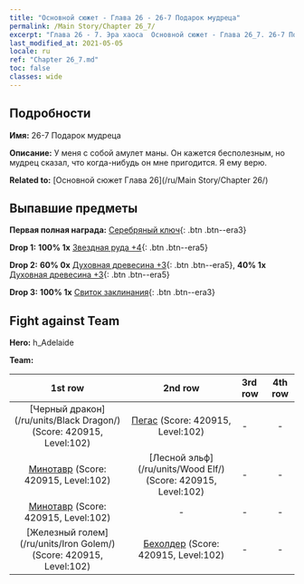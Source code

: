 ```yaml
---
title: "Основной сюжет - Глава 26 - 26-7 Подарок мудреца"
permalink: /Main Story/Chapter 26_7/
excerpt: "Глава 26 - 7. Эра хаоса  Основной сюжет - Глава 26_7. 26-7 Подарок мудреца"
last_modified_at: 2021-05-05
locale: ru
ref: "Chapter 26_7.md"
toc: false
classes: wide
---
```


## Подробности

 **Имя:** 26-7 Подарок мудреца

 **Описание:** У меня с собой амулет маны. Он кажется бесполезным, но мудрец сказал, что когда-нибудь он мне пригодится. Я ему верю.

 **Related to:** [Основной сюжет Глава 26](/ru/Main Story/Chapter 26/)

## Выпавшие предметы

 **Первая полная награда:** [Серебряный ключ](/ItemsRU/con_693/){: .btn .btn--era3}

 **Drop 1:** **100% 1x** [Звездная руда +4](/ItemsRU/mat_89/){: .btn .btn--era5}

 **Drop 2:** **60% 0x** [Духовная древесина +3](/ItemsRU/mat_83/){: .btn .btn--era5}, **40% 1x** [Духовная древесина +3](/ItemsRU/mat_83/){: .btn .btn--era5}

 **Drop 3:** **100% 1x** [Свиток заклинания](/ItemsRU/con_694/){: .btn .btn--era3}


## Fight against Team
 **Hero:** h_Adelaide

 **Team:**


  | 1st row | 2nd row | 3rd row | 4th row |
  |:----:|:----:|:----|:----:|
  | [Черный дракон](/ru/units/Black Dragon/) (Score: 420915, Level:102)  | [Пегас](/ru/units/Pegasus/) (Score: 420915, Level:102)  | - | - |
  | [Минотавр](/ru/units/Minotaur/) (Score: 420915, Level:102)  | [Лесной эльф](/ru/units/Wood Elf/) (Score: 420915, Level:102)  | - | - |
  | [Минотавр](/ru/units/Minotaur/) (Score: 420915, Level:102)  | - | - | - |
  | [Железный голем](/ru/units/Iron Golem/) (Score: 420915, Level:102)  | [Бехолдер](/ru/units/Beholder/) (Score: 420915, Level:102)  | - | - |


